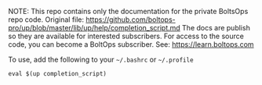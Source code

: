 <!-- note marker start -->
NOTE: This repo contains only the documentation for the private BoltsOps repo code.
Original file: https://github.com/boltops-pro/up/blob/master/lib/up/help/completion_script.md
The docs are publish so they are available for interested subscribers.
For access to the source code, you can become a BoltOps subscriber.
See: https://learn.boltops.com

<!-- note marker end -->

To use, add the following to your `~/.bashrc` or `~/.profile`

    eval $(up completion_script)
